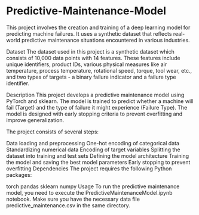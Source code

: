 # Predictive-Maintenance-Model


This project involves the creation and training of a deep learning model for predicting machine failures. It uses a synthetic dataset that reflects real-world predictive maintenance situations encountered in various industries.

Dataset
The dataset used in this project is a synthetic dataset which consists of 10,000 data points with 14 features. These features include unique identifiers, product IDs, various physical measures like air temperature, process temperature, rotational speed, torque, tool wear, etc., and two types of targets - a binary failure indicator and a failure type identifier.

Description
This project develops a predictive maintenance model using PyTorch and sklearn. The model is trained to predict whether a machine will fail (Target) and the type of failure it might experience (Failure Type). The model is designed with early stopping criteria to prevent overfitting and improve generalization.

The project consists of several steps:

Data loading and preprocessing
One-hot encoding of categorical data
Standardizing numerical data
Encoding of target variables
Splitting the dataset into training and test sets
Defining the model architecture
Training the model and saving the best model parameters
Early stopping to prevent overfitting
Dependencies
The project requires the following Python packages:

torch
pandas
sklearn
numpy
Usage
To run the predictive maintenance model, you need to execute the PredictiveMaintenanceModel.ipynb notebook. Make sure you have the necessary data file predictive_maintenance.csv in the same directory.
